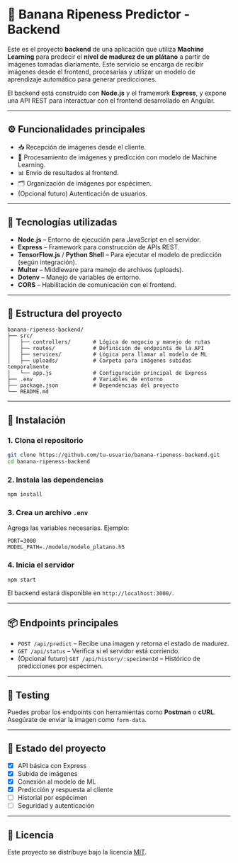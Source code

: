 
# 🍌 Banana Ripeness Predictor - Backend

Este es el proyecto **backend** de una aplicación que utiliza **Machine Learning** para predecir el **nivel de madurez de un plátano** a partir de imágenes tomadas diariamente. Este servicio se encarga de recibir imágenes desde el frontend, procesarlas y utilizar un modelo de aprendizaje automático para generar predicciones.

El backend está construido con **Node.js** y el framework **Express**, y expone una API REST para interactuar con el frontend desarrollado en Angular.

---

## ⚙️ Funcionalidades principales

- 📥 Recepción de imágenes desde el cliente.
- 🧠 Procesamiento de imágenes y predicción con modelo de Machine Learning.
- 📊 Envío de resultados al frontend.
- 🗂️ Organización de imágenes por espécimen.
- (Opcional futuro) Autenticación de usuarios.

---

## 🚀 Tecnologías utilizadas

- **Node.js** – Entorno de ejecución para JavaScript en el servidor.
- **Express** – Framework para construcción de APIs REST.
- **TensorFlow.js** / **Python Shell** – Para ejecutar el modelo de predicción (según integración).
- **Multer** – Middleware para manejo de archivos (uploads).
- **Dotenv** – Manejo de variables de entorno.
- **CORS** – Habilitación de comunicación con el frontend.

---

## 📁 Estructura del proyecto

```
banana-ripeness-backend/
├── src/
│   ├── controllers/       # Lógica de negocio y manejo de rutas
│   ├── routes/            # Definición de endpoints de la API
│   ├── services/          # Lógica para llamar al modelo de ML
│   ├── uploads/           # Carpeta para imágenes subidas temporalmente
│   └── app.js             # Configuración principal de Express
├── .env                   # Variables de entorno
├── package.json           # Dependencias del proyecto
└── README.md
```

---

## 🔧 Instalación

### 1. Clona el repositorio

```bash
git clone https://github.com/tu-usuario/banana-ripeness-backend.git
cd banana-ripeness-backend
```

### 2. Instala las dependencias

```bash
npm install
```

### 3. Crea un archivo `.env`

Agrega las variables necesarias. Ejemplo:

```
PORT=3000
MODEL_PATH=./modelo/modelo_platano.h5
```

### 4. Inicia el servidor

```bash
npm start
```

El backend estará disponible en `http://localhost:3000/`.

---

## 📦 Endpoints principales

- `POST /api/predict` – Recibe una imagen y retorna el estado de madurez.
- `GET /api/status` – Verifica si el servidor está corriendo.
- (Opcional futuro) `GET /api/history/:specimenId` – Histórico de predicciones por espécimen.

---

## 🧪 Testing

Puedes probar los endpoints con herramientas como **Postman** o **cURL**. Asegúrate de enviar la imagen como `form-data`.

---

## 📝 Estado del proyecto

- [x] API básica con Express
- [x] Subida de imágenes
- [x] Conexión al modelo de ML
- [x] Predicción y respuesta al cliente
- [ ] Historial por espécimen
- [ ] Seguridad y autenticación

---

## 📄 Licencia

Este proyecto se distribuye bajo la licencia [MIT](LICENSE).
